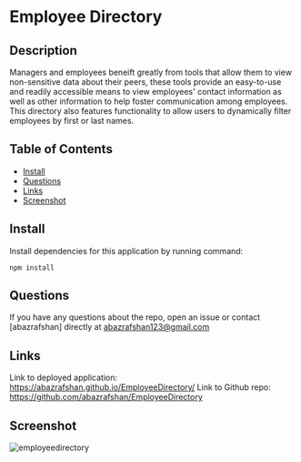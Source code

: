 # Employee Directory

## Description
  
Managers and employees beneift greatly from tools that allow them to view non-sensitive data about their peers, these tools provide an easy-to-use and readily accessible means to view employees' contact information as well as other information to help foster communication among employees. This directory also features functionality to allow users to dynamically filter employees by first or last names.
  
## Table of Contents
* [Install](#install)
* [Questions](#questions)
* [Links](#links)
* [Screenshot](#screenshot)
  
## Install
  
Install dependencies for this application by running command:
  
    npm install

## Questions

If you have any questions about the repo, open an issue or contact [abazrafshan] directly at abazrafshan123@gmail.com

## Links

Link to deployed application: https://abazrafshan.github.io/EmployeeDirectory/
Link to Github repo: https://github.com/abazrafshan/EmployeeDirectory

## Screenshot

![employeedirectory](https://user-images.githubusercontent.com/63271368/85830390-20941b80-b752-11ea-92ec-dacce7cdc4eb.png)
